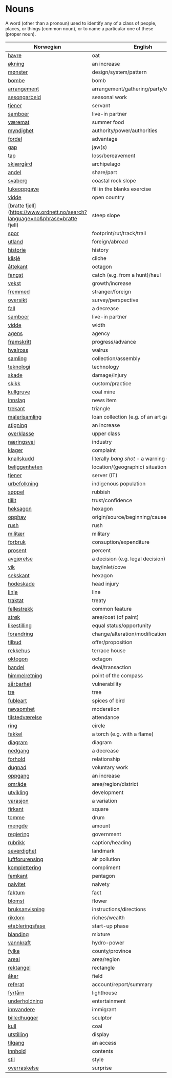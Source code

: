 # Nouns

A word (other than a pronoun) used to identify any of a class of people, places, or things (common noun), or to name a particular one of these (proper noun).

| Norwegian | English | Gender |
| --- | --- | --- |
| [havre](https://www.ordnett.no/search?language=no&phrase=havre) | oat | m |
| [økning](https://www.ordnett.no/search?language=no&phrase=økning) | an increase | m |
| [mønster](https://www.ordnett.no/search?language=no&phrase=mønster) | design/system/pattern | i |
| [bombe](https://www.ordnett.no/search?language=no&phrase=bombe) | bomb | m |
| [arrangement](https://www.ordnett.no/search?language=no&phrase=arrangement) | arrangement/gathering/party/organisation | i |
| [sesongarbeid](https://www.ordnett.no/search?language=no&phrase=sesongarbeid) | seasonal work | i |
| [tjener](https://www.ordnett.no/search?language=no&phrase=tjener) | servant | m |
| [samboer](https://www.ordnett.no/search?language=no&phrase=samboer) | live-in partner | m |
| [væremat](https://www.ordnett.no/search?language=no&phrase=væremat) | summer food | m |
| [myndighet](https://www.ordnett.no/search?language=no&phrase=myndighet) | authority/power/authorities | m |
| [fordel](https://www.ordnett.no/search?language=no&phrase=fordel) | advantage | m |
| [gap](https://www.ordnett.no/search?language=no&phrase=gap) | jaw(s) | m |
| [tap](https://www.ordnett.no/search?language=no&phrase=tap) | loss/bereavement | i |
| [skjærgård](https://www.ordnett.no/search?language=no&phrase=skjærgård) | archipelago | m |
| [andel](https://www.ordnett.no/search?language=no&phrase=andel) | share/part | m |
| [svaberg](https://www.ordnett.no/search?language=no&phrase=svaberg) | coastal rock slope | i |
| [lukeoppgave](https://www.ordnett.no/search?language=no&phrase=lukeoppgave) | fill in the blanks exercise | m |
| [vidde](https://www.ordnett.no/search?language=no&phrase=vidde) | open country | m |
| [bratte fjell](https://www.ordnett.no/search?language=no&phrase=bratte fjell) | steep slope | m |
| [spor](https://www.ordnett.no/search?language=no&phrase=spor) | footprint/rut/track/trail | i |
| [utland](https://www.ordnett.no/search?language=no&phrase=utland) | foreign/abroad | m |
| [historie](https://www.ordnett.no/search?language=no&phrase=historie) | history | m/f |
| [klisjé](https://www.ordnett.no/search?language=no&phrase=klisjé) | cliche | m |
| [åttekant](https://www.ordnett.no/search?language=no&phrase=åttekant) | octagon | m |
| [fangst](https://www.ordnett.no/search?language=no&phrase=fangst) | catch (e.g. from a hunt)/haul | m |
| [vekst](https://www.ordnett.no/search?language=no&phrase=vekst) | growth/increase | m |
| [fremmed](https://www.ordnett.no/search?language=no&phrase=fremmed) | stranger/foreign | m |
| [oversikt](https://www.ordnett.no/search?language=no&phrase=oversikt) | survey/perspective | m |
| [fall](https://www.ordnett.no/search?language=no&phrase=fall) | a decrease | i |
| [samboer](https://www.ordnett.no/search?language=no&phrase=samboer) | live-in partner | m |
| [vidde](https://www.ordnett.no/search?language=no&phrase=vidde) | width | m/f |
| [agens](https://www.ordnett.no/search?language=no&phrase=agens) | agency | m |
| [framskritt](https://www.ordnett.no/search?language=no&phrase=framskritt) | progress/advance | i |
| [hvalross](https://www.ordnett.no/search?language=no&phrase=hvalross) | walrus | m |
| [samling](https://www.ordnett.no/search?language=no&phrase=samling) | collection/assembly | m |
| [teknologi](https://www.ordnett.no/search?language=no&phrase=teknologi) | technology | m |
| [skade](https://www.ordnett.no/search?language=no&phrase=skade) | damage/injury | m |
| [skikk](https://www.ordnett.no/search?language=no&phrase=skikk) | custom/practice | m |
| [kullgruve](https://www.ordnett.no/search?language=no&phrase=kullgruve) | coal mine | m |
| [innslag](https://www.ordnett.no/search?language=no&phrase=innslag) | news item | i |
| [trekant](https://www.ordnett.no/search?language=no&phrase=trekant) | triangle | m |
| [malerisamling](https://www.ordnett.no/search?language=no&phrase=malerisamling) | loan collection (e.g. of an art gallery) | m |
| [stigning](https://www.ordnett.no/search?language=no&phrase=stigning) | an increase | m |
| [overklasse](https://www.ordnett.no/search?language=no&phrase=overklasse) | upper class | m |
| [næringsvei](https://www.ordnett.no/search?language=no&phrase=næringsvei) | industry | m |
| [klager](https://www.ordnett.no/search?language=no&phrase=klager) | complaint | m |
| [knallskudd](https://www.ordnett.no/search?language=no&phrase=knallskudd) | literally _bang shot_ - a warning shot gun | i |
| [beliggenheten](https://www.ordnett.no/search?language=no&phrase=beliggenheten) | location/(geographic) situation | m/f |
| [tjener](https://www.ordnett.no/search?language=no&phrase=tjener) | server (IT) | m |
| [urbefolkning](https://www.ordnett.no/search?language=no&phrase=urbefolkning) | indigenous population | m |
| [søppel](https://www.ordnett.no/search?language=no&phrase=søppel) | rubbish | i |
| [tillit](https://www.ordnett.no/search?language=no&phrase=tillit) | trust/confidence | m |
| [heksagon](https://www.ordnett.no/search?language=no&phrase=heksagon) | hexagon | m |
| [opphav](https://www.ordnett.no/search?language=no&phrase=opphav) | origin/source/beginning/cause | i |
| [rush](https://www.ordnett.no/search?language=no&phrase=rush) | rush | i |
| [militær](https://www.ordnett.no/search?language=no&phrase=militær) | military | m |
| [forbruk](https://www.ordnett.no/search?language=no&phrase=forbruk) | consuption/expenditure | i |
| [prosent](https://www.ordnett.no/search?language=no&phrase=prosent) | percent | m |
| [avgjørelse](https://www.ordnett.no/search?language=no&phrase=avgjørelse) | a decision (e.g. legal decision) | m |
| [vik](https://www.ordnett.no/search?language=no&phrase=vik) | bay/inlet/cove | m |
| [sekskant](https://www.ordnett.no/search?language=no&phrase=sekskant) | hexagon | m |
| [hodeskade](https://www.ordnett.no/search?language=no&phrase=hodeskade) | head injury | m |
| [linje](https://www.ordnett.no/search?language=no&phrase=linje) | line | m |
| [traktat](https://www.ordnett.no/search?language=no&phrase=traktat) | treaty | m |
| [fellestrekk](https://www.ordnett.no/search?language=no&phrase=fellestrekk) | common feature | i |
| [strøk](https://www.ordnett.no/search?language=no&phrase=strøk) | area/coat (of paint) | i |
| [likestilling](https://www.ordnett.no/search?language=no&phrase=likestilling) | equal status/opportunity | m |
| [forandring](https://www.ordnett.no/search?language=no&phrase=forandring) | change/alteration/modification | m |
| [tilbud](https://www.ordnett.no/search?language=no&phrase=tilbud) | offer/proposition | i |
| [rekkehus](https://www.ordnett.no/search?language=no&phrase=rekkehus) | terrace house | i |
| [oktogon](https://www.ordnett.no/search?language=no&phrase=oktogon) | octagon | m |
| [handel](https://www.ordnett.no/search?language=no&phrase=handel) | deal/transaction | m |
| [himmelretning](https://www.ordnett.no/search?language=no&phrase=himmelretning) | point of the compass | m |
| [sårbarhet](https://www.ordnett.no/search?language=no&phrase=sårbarhet) | vulnerability | m |
| [tre](https://www.ordnett.no/search?language=no&phrase=tre) | tree | i |
| [fubleart](https://www.ordnett.no/search?language=no&phrase=fubleart) | spices of bird | m/f |
| [nøysomhet](https://www.ordnett.no/search?language=no&phrase=nøysomhet) | moderation | m |
| [tilstedværelse](https://www.ordnett.no/search?language=no&phrase=tilstedværelse) | attendance | i |
| [ring](https://www.ordnett.no/search?language=no&phrase=ring) | circle | m |
| [fakkel](https://www.ordnett.no/search?language=no&phrase=fakkel) | a torch (e.g. with a flame) | m |
| [diagram](https://www.ordnett.no/search?language=no&phrase=diagram) | diagram | i |
| [nedgang](https://www.ordnett.no/search?language=no&phrase=nedgang) | a decrease | m |
| [forhold](https://www.ordnett.no/search?language=no&phrase=forhold) | relationship | i |
| [dugnad](https://www.ordnett.no/search?language=no&phrase=dugnad) | voluntary work | m |
| [oppgang](https://www.ordnett.no/search?language=no&phrase=oppgang) | an increase | m |
| [område](https://www.ordnett.no/search?language=no&phrase=område) | area/region/district | i |
| [utvikling](https://www.ordnett.no/search?language=no&phrase=utvikling) | development | m |
| [varasjon](https://www.ordnett.no/search?language=no&phrase=varasjon) | a variation | m |
| [firkant](https://www.ordnett.no/search?language=no&phrase=firkant) | square | m |
| [tomme](https://www.ordnett.no/search?language=no&phrase=tomme) | drum | m |
| [mengde](https://www.ordnett.no/search?language=no&phrase=mengde) | amount | m |
| [regjering](https://www.ordnett.no/search?language=no&phrase=regjering) | government | m |
| [rubrikk](https://www.ordnett.no/search?language=no&phrase=rubrikk) | caption/heading | m |
| [severdighet](https://www.ordnett.no/search?language=no&phrase=severdighet) | landmark | m |
| [luftforurensing](https://www.ordnett.no/search?language=no&phrase=luftforurensing) | air pollution | m |
| [komplettering](https://www.ordnett.no/search?language=no&phrase=komplettering) | compliment | m |
| [femkant](https://www.ordnett.no/search?language=no&phrase=femkant) | pentagon | m |
| [naivitet](https://www.ordnett.no/search?language=no&phrase=naivitet) | naivety | m |
| [faktum](https://www.ordnett.no/search?language=no&phrase=faktum) | fact | i |
| [blomst](https://www.ordnett.no/search?language=no&phrase=blomst) | flower | m |
| [bruksanvisning](https://www.ordnett.no/search?language=no&phrase=bruksanvisning) | instructions/directions | m |
| [rikdom](https://www.ordnett.no/search?language=no&phrase=rikdom) | riches/wealth | m |
| [etableringsfase](https://www.ordnett.no/search?language=no&phrase=etableringsfase) | start-up phase | m |
| [blanding](https://www.ordnett.no/search?language=no&phrase=blanding) | mixture | m |
| [vannkraft](https://www.ordnett.no/search?language=no&phrase=vannkraft) | hydro-power | m |
| [fylke](https://www.ordnett.no/search?language=no&phrase=fylke) | county/province | i |
| [areal](https://www.ordnett.no/search?language=no&phrase=areal) | area/region | i |
| [rektangel](https://www.ordnett.no/search?language=no&phrase=rektangel) | rectangle | i |
| [åker](https://www.ordnett.no/search?language=no&phrase=åker) | field | m |
| [referat](https://www.ordnett.no/search?language=no&phrase=referat) | account/report/summary | i |
| [fyrtårn](https://www.ordnett.no/search?language=no&phrase=fyrtårn) | lighthouse | i |
| [underholdning](https://www.ordnett.no/search?language=no&phrase=underholdning) | entertainment | m |
| [innvandere](https://www.ordnett.no/search?language=no&phrase=innvandere) | immigrant | m |
| [billedhugger](https://www.ordnett.no/search?language=no&phrase=billedhugger) | sculptor | m |
| [kull](https://www.ordnett.no/search?language=no&phrase=kull) | coal | i |
| [utstilling](https://www.ordnett.no/search?language=no&phrase=utstilling) | display | m |
| [tilgang](https://www.ordnett.no/search?language=no&phrase=tilgang) | an access | i |
| [innhold](https://www.ordnett.no/search?language=no&phrase=innhold) | contents | i |
| [stil](https://www.ordnett.no/search?language=no&phrase=stil) | style | m |
| [overraskelse](https://www.ordnett.no/search?language=no&phrase=overraskelse) | surprise | m |

